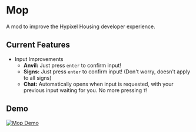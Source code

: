 # Mop

A mod to improve the Hypixel Housing developer experience.

## Current Features

* Input Improvements
    * **Anvil:** Just press `enter` to confirm input!
    * **Signs:** Just press `enter` to confirm input! (Don't worry, doesn't apply to all signs)
    * **Chat:** Automatically opens when input is requested, with your previous input waiting for you. No more pressing `T`!

## Demo
[![Mop Demo](https://img.youtube.com/vi/rnrbYSK-OVw/0.jpg)](https://www.youtube-nocookie.com/embed/rnrbYSK-OVw)